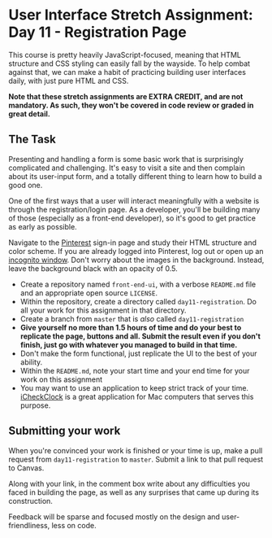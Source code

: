# User Interface Stretch Assignment: Day 11 - Registration Page

This course is pretty heavily JavaScript-focused, meaning that HTML structure and CSS styling can easily fall by the wayside.
To help combat against that, we can make a habit of practicing building user interfaces daily, with just pure HTML and CSS.

**Note that these stretch assignments are EXTRA CREDIT, and are not mandatory.
As such, they won't be covered in code review or graded in great detail.**

## The Task

Presenting and handling a form is some basic work that is surprisingly complicated and challenging.
It's easy to visit a site and then complain about its user-input form, and a totally different thing to learn how to build a good one.

One of the first ways that a user will interact meaningfully with a website is through the registration/login page.
As a developer, you'll be building many of those (especially as a front-end developer), so it's good to get practice as early as possible.

Navigate to the [Pinterest](https://www.pinterest.com/) sign-in page and study their HTML structure and color scheme.
If you are already logged into Pinterest, log out or open up an [incognito window](https://support.google.com/chrome/answer/95464?source=gsearch&hl=en).
Don't worry about the images in the background.
Instead, leave the background black with an opacity of 0.5.

- Create a repository named `front-end-ui`, with a verbose `README.md` file and an appropriate open source `LICENSE`.
- Within the repository, create a directory called `day11-registration`. Do all your work for this assignment in that directory.
- Create a branch from `master` that is *also* called `day11-registration`
- **Give yourself no more than 1.5 hours of time and do your best to replicate the page, buttons and all. Submit the result even if you don't finish, just go with whatever you managed to build in that time.**
- Don't make the form functional, just replicate the UI to the best of your ability.
- Within the `README.md`, note your start time and your end time for your work on this assignment
- You may want to use an application to keep strict track of your time. [iCheckClock](http://en.freedownloadmanager.org/Mac-OS/iCheckClock-FREE.html) is a great application for Mac computers that serves this purpose.

## Submitting your work

When you're convinced your work is finished or your time is up, make a pull request from `day11-registration` to `master`.
Submit a link to that pull request to Canvas.

Along with your link, in the comment box write about any difficulties you faced in building the page, as well as any surprises that came up during its construction.

Feedback will be sparse and focused mostly on the design and user-friendliness, less on code.
